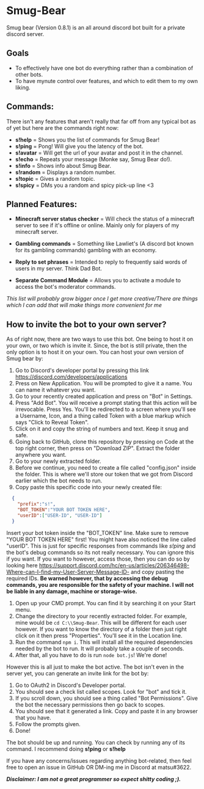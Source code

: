 # Smug-Bear
Smug bear (Version 0.8.1) is an all around discord bot built for a private discord server.

## Goals

* To effectively have one bot do everything rather than a combination of other bots.
* To have mynute control over features, and which to edit them to my own liking.

## Commands:
There isn't any features that aren't really that far off from any typical bot as of yet but here are the commands right now:

* **s!help** = Shows you the list of commands for Smug Bear!
* **s!ping** = Pong! Will give you the latency of the bot.
* **s!avatar** = Will get the url of your avatar and post it in the channel.
* **s!echo** = Repeats your message (Monke say, Smug Bear do!).
* **s!info** = Shows info about Smug Bear.
* **s!random** = Displays a random number.
* **s!topic** = Gives a random topic.
* **s!spicy** = DMs you a random and spicy pick-up line <3

## Planned Features:

* **Minecraft server status checker** = Will check the status of a minecraft server to see if it's offline or online. Mainly only for players of my minecraft server.

* **Gambling commands** = Something like Lawliet's (A discord bot known for its gambling commands) gambling with an economy.

* **Reply to set phrases** = Intended to reply to frequently said words of users in my server. Think Dad Bot.

* **Separate Command Module** = Allows you to activate a module to access the bot's moderator commands.

*This list will probably grow bigger once I get more creative/There are things which I can add that will make things more convenient for me*

## How to invite the bot to your own server?

As of right now, there are two ways to use this bot. One being to host it on your own, or two which is invite it.
Since, the bot is still private, then the only option is to host it on your own. You can host your own version of Smug bear by:

1. Go to Discord's developer portal by pressing this link https://discord.com/developers/applications
1. Press on New Application. You will be prompted to give it a name. You can name it whatever you want.
1. Go to your recently created application and press on "Bot" in Settings.
1. Press "Add Bot". You will receive a prompt stating that this action will be irrevocable. Press Yes. You'll be redirected to a screen where you'll see a Username, Icon, and a thing called Token with a blue markup which says "Click to Reveal Token".
1. Click on it and copy the string of numbers and text. Keep it snug and safe.
1. Going back to GitHub, clone this repository by pressing on Code at the top right corner, then press on "Download ZIP". Extract the folder anywhere you want.
1. Go to your newly extracted folder.
1. Before we continue, you need to create a file called "config.json" inside the folder. This is where we'll store our token that we got from Discord earlier which the bot needs to run.
1. Copy paste this specific code into your newly created file:
```json
  {
    "prefix":"s!",
    "BOT_TOKEN":"YOUR BOT TOKEN HERE",
    "userID":["USER-ID", "USER-ID"]
  }
```
Insert your bot token inside the "BOT_TOKEN" line. Make sure to remove "YOUR BOT TOKEN HERE" first! You might have also noticed the line called "userID". This is just for specific responses from commands like *s!ping* and the bot's debug commands so its not really necessary. You can  ignore this if you want. If you want to however, access those, then you can do so by looking here https://support.discord.com/hc/en-us/articles/206346498-Where-can-I-find-my-User-Server-Message-ID- and copy pasting the required IDs. **Be warned however, that by accessing the debug commands, you are responsible for the safety of your machine. I will not be liable in any damage, machine or storage-wise.**
1. Open up your CMD prompt. You can find it by searching it on your Start menu.
1. Change the directory to your recently extracted folder. For example, mine would be `cd C:\\Smug-Bear`. This will be different for each user however.
If you want to know the directory of a folder then just right click on it then press "Properties". You'll see it in the Location line.
1. Run the command `npm i`. This will install all the required dependencies needed by the bot to run. It will probably take a couple of seconds.
1. After that, all you have to do is run `node bot.js`! We're done!

However this is all just to make the bot active. The bot isn't even in the server yet, you can generate an invite link for the bot by:
1. Go to OAuth2 in Discord's Developer portal.
1. You should see a check list called scopes. Look for "bot" and tick it.
1. If you scroll down, you should see a thing called "Bot Permissions". Give the bot the necessary permissions then go back to scopes.
1. You should see that it generated a link. Copy and paste it in any browser that you have.
1. Follow the prompts given.
1. Done!

The bot should be up and running. You can check by running any of its command. I recommend doing **s!ping** or **s!help**

If you have any concerns/issues regarding anything bot-related, then feel free to open an issue in GitHub OR DM-ing me in Discord at matsu#3622.

***Disclaimer: I am not a great programmer so expect shitty coding ;).***
